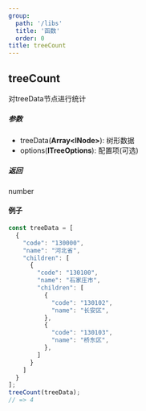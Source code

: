 ```yaml
---
group:
  path: '/libs'
  title: '函数'
  order: 0
title: treeCount
---
```



## treeCount
对treeData节点进行统计

##### 参数
- treeData(**Array\<INode\>**): 树形数据
- options(**ITreeOptions**): 配置项(可选)

##### 返回
number

#### 例子
```javascript
const treeData = [
  {
    "code": "130000",
    "name": "河北省",
    "children": [
      {
        "code": "130100",
        "name": "石家庄市",
        "children": [
          {
            "code": "130102",
            "name": "长安区",
          },
          {
            "code": "130103",
            "name": "桥东区",
          },
        ]
      }
    ]
  }
];
treeCount(treeData);
// => 4
```